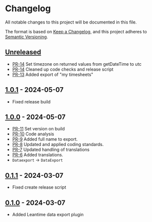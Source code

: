 # Changelog

All notable changes to this project will be documented in this file.

The format is based on [Keep a Changelog](https://keepachangelog.com/en/1.1.0/),
and this project adheres to [Semantic Versioning](https://semver.org/spec/v2.0.0.html).

## [Unreleased]

* [PR-14](https://github.com/ITK-Leantime/leantime-dataexport/pull/15)
  Set timezone on returned values from getDateTime to utc
* [PR-14](https://github.com/ITK-Leantime/leantime-dataexport/pull/14)
  Cleaned up code checks and release script
* [PR-13](https://github.com/ITK-Leantime/leantime-dataexport/pull/13)
  Added export of "my timesheets"

## [1.0.1] - 2024-05-07

* Fixed release build

## [1.0.0] - 2024-05-07

* [PR-11](https://github.com/ITK-Leantime/leantime-dataexport/pull/11)
  Set version on build
* [PR-10](https://github.com/ITK-Leantime/leantime-dataexport/pull/10)
  Code analysis
* [PR-9](https://github.com/ITK-Leantime/leantime-dataexport/pull/9)
  Added full name to export.
* [PR-8](https://github.com/ITK-Leantime/leantime-dataexport/pull/8)
  Updated and applied coding standards.
* [PR-7](https://github.com/ITK-Leantime/leantime-dataexport/pull/7)
  Updated handling of translations
* [PR-6](https://github.com/ITK-Leantime/leantime-dataexport/pull/6)
  Added translations.
* `Dataexport` → `DataExport`

## [0.1.1] - 2024-03-07

* Fixed create release script

## [0.1.0] - 2024-03-07

* Added Leantime data export plugin

[Unreleased]: https://github.com/itk-leantime/leantime-dataexport/compare/1.0.1...HEAD
[1.0.1]: https://github.com/itk-leantime/leantime-dataexport/compare/1.0.0...1.0.1
[1.0.0]: https://github.com/itk-leantime/leantime-dataexport/compare/0.1.1...1.0.0
[0.1.1]: https://github.com/ITK-Leantime/leantime-dataexport/releases/tag/0.1.1
[0.1.0]: https://github.com/ITK-Leantime/leantime-dataexport/releases/tag/0.1.0
